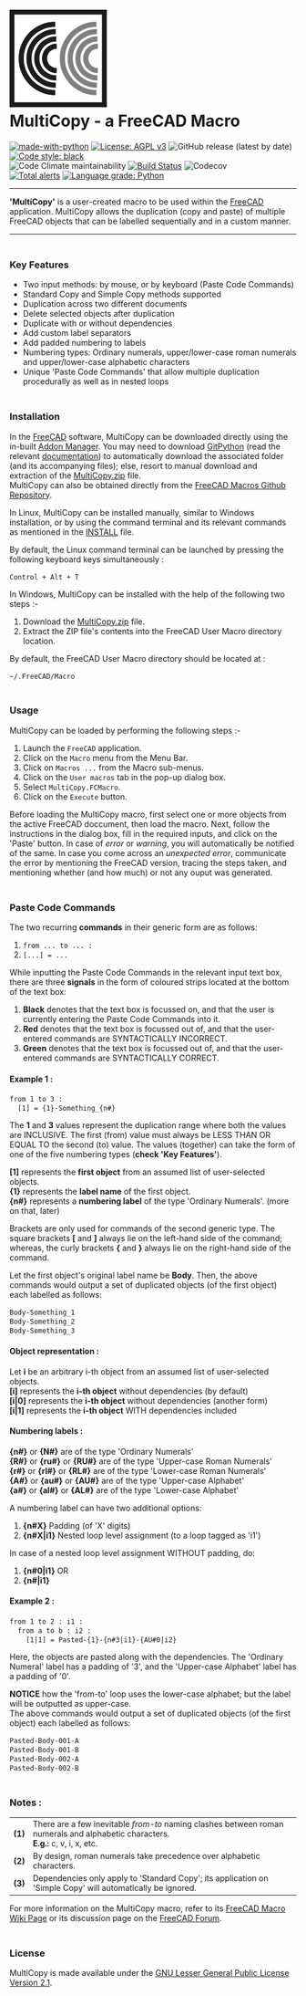 # ![MultiCopy Logo](https://raw.githubusercontent.com/melwyncarlo/MultiCopy/main/MultiCopy_UI_Files/MultiCopy.svg)<br>MultiCopy - a FreeCAD Macro

[![made-with-python](https://img.shields.io/badge/Made%20with-Python-1f425f.svg)](https://www.python.org/)
[![License: AGPL v3](https://img.shields.io/github/license/melwyncarlo/MultiCopy)](https://github.com/melwyncarlo/AeroFoil/blob/main/LICENSE)
![GitHub release (latest by date)](https://img.shields.io/github/v/release/melwyncarlo/MultiCopy)
[![Code style: black](https://img.shields.io/badge/code%20style-black-000000.svg)](https://github.com/psf/black) 
<br>![Code Climate maintainability](https://img.shields.io/codeclimate/maintainability/melwyncarlo/MultiCopy) 
[![Build Status](https://travis-ci.com/melwyncarlo/MultiCopy.svg?branch=main)](https://travis-ci.com/melwyncarlo/MultiCopy) 
![Codecov](https://img.shields.io/codecov/c/github/melwyncarlo/MultiCopy) 
<br> [![Total alerts](https://img.shields.io/lgtm/alerts/g/melwyncarlo/MultiCopy.svg?logo=lgtm&logoWidth=18)](https://lgtm.com/projects/g/melwyncarlo/MultiCopy/alerts/)
[![Language grade: Python](https://img.shields.io/lgtm/grade/python/g/melwyncarlo/MultiCopy.svg?logo=lgtm&logoWidth=18)](https://lgtm.com/projects/g/melwyncarlo/MultiCopy/context:python)

----

**'MultiCopy'** is a user-created macro to be used within the [FreeCAD](https://www.freecadweb.org/) application.
MultiCopy allows the duplication (copy and paste) of multiple FreeCAD objects that can be labelled sequentially and in a custom manner.

----


### <br>Key Features
* Two input methods: by mouse, or by keyboard (Paste Code Commands)
* Standard Copy and Simple Copy methods supported
* Duplication across two different documents
* Delete selected objects after duplication
* Duplicate with or without dependencies
* Add custom label separators
* Add padded numbering to labels
* Numbering types: Ordinary numerals, upper/lower-case roman numerals and upper/lower-case alphabetic characters
* Unique 'Paste Code Commands' that allow multiple duplication procedurally as well as in nested loops

### <br>Installation
In the [FreeCAD](https://www.freecadweb.org/) software, MultiCopy can be downloaded directly using the in-built [Addon Manager](https://wiki.freecadweb.org/Std_AddonMgr). You may need to download [GitPython](https://pypi.org/project/GitPython/) (read the relevant [documentation](https://gitpython.readthedocs.io/en/stable/intro.html)) to automatically download the associated folder (and its accompanying files); else, resort to manual download and extraction of the [MultiCopy.zip](https://github.com/melwyncarlo/MultiCopy/blob/main/MultiCopy.zip) file.
<br>MultiCopy can also be obtained directly from the [FreeCAD Macros Github Repository](https://github.com/FreeCAD/FreeCAD-macros/tree/master/ObjectCreation).

In Linux, MultiCopy can be installed manually, similar to Windows installation, or by using the command terminal and its relevant commands as mentioned in the [INSTALL](https://github.com/melwyncarlo/MultiCopy/blob/main/INSTALL.sh) file.

By default, the Linux command terminal can be launched by pressing the following keyboard keys simultaneously :
```
Control + Alt + T
```

In Windows, MultiCopy can be installed with the help of the following two steps :-
1. Download the [MultiCopy.zip](https://github.com/melwyncarlo/MultiCopy/blob/main/MultiCopy.zip) file.
2. Extract the ZIP file's contents into the FreeCAD User Macro directory location.

By default, the FreeCAD User Macro directory should be located at :
```
~/.FreeCAD/Macro
```

### <br>Usage
MultiCopy can be loaded by performing the following steps :-
1. Launch the `FreeCAD` application.
2. Click on the `Macro` menu from the Menu Bar.
3. Click on `Macros ...` from the Macro sub-menus.
4. Click on the `User macros` tab in the pop-up dialog box.
5. Select `MultiCopy.FCMacro`.
6. Click on the `Execute` button.

Before loading the MultiCopy macro, first select one or more objects from the active FreeCAD doccument, then load the macro. Next, follow the instructions in the dialog box, fill in the required inputs, and click on the 'Paste' button. In case of *error* or *warning*, you will automatically be notified of the same. In case you come across an *unexpected error*, communicate the error by mentioning the FreeCAD version, tracing the steps taken, and mentioning whether (and how much) or not any ouput was generated.


### <br>Paste Code Commands

The two recurring **commands** in their generic form are as follows:
1. `from ... to ... :`
2. `[...] = ...`

While inputting the Paste Code Commands in the relevant input text box, there are three **signals** in the form of coloured strips located at the bottom of the text box:
1. **Black** denotes that the text box is focussed on, and that the user is currently entering the Paste Code Commands into it.
2. **Red** denotes that the text box is focussed out of, and that the user-entered commands are SYNTACTICALLY INCORRECT.
3. **Green** denotes that the text box is focussed out of, and that the user-entered commands are SYNTACTICALLY CORRECT.

#### Example 1 :
```
from 1 to 3 :
  [1] = {1}-Something_{n#}
```

The **1** and **3** values represent the duplication range where both the values are INCLUSIVE. The first (from) value must always be LESS THAN OR EQUAL TO the second (to) value. The values (together) can take the form of one of the five numbering types (**check 'Key Features'**).

**[1]** represents the **first object** from an assumed list of user-selected objects.
<br>**{1}** represents the **label name** of the first object.
<br>**{n#}** represents a **numbering label** of the type 'Ordinary Numerals'. (more on that, later)

Brackets are only used for commands of the second generic type. The square brackets **[** and **]** always lie on the left-hand side of the command; whereas, the curly brackets **{** and **}** always lie on the right-hand side of the command.

Let the first object's original label name be **Body**. Then, the above commands would output a set of duplicated objects (of the first object) each labelled as follows:
```
Body-Something_1
Body-Something_2
Body-Something_3
```

#### Object representation :

Let **i** be an arbitrary i-th object from an assumed list of user-selected objects.
<br>**[i]** represents the **i-th object** without dependencies (by default)
<br>**[i|0]** represents the **i-th object** without dependencies (another form)
<br>**[i|1]** represents the **i-th object** WITH dependencies included

#### Numbering labels :

**{n#}** or **{N#}** are of the type 'Ordinary Numerals'
<br>**{R#}** or **{ru#}** or **{RU#}** are of the type 'Upper-case Roman Numerals'
<br>**{r#}** or **{rl#}** or **{RL#}** are of the type 'Lower-case Roman Numerals'
<br>**{A#}** or **{au#}** or **{AU#}** are of the type 'Upper-case Alphabet'
<br>**{a#}** or **{al#}** or **{AL#}** are of the type 'Lower-case Alphabet'

A numbering label can have two additional options:
1. **{n#X}** Padding (of 'X' digits)
2. **{n#X|i1}** Nested loop level assignment (to a loop tagged as 'i1')

In case of a nested loop level assignment WITHOUT padding, do:
1. **{n#0|i1}** OR
2. **{n#|i1}**

#### Example 2 :

```
from 1 to 2 : i1 :
  from a to b : i2 :
    [1|1] = Pasted-{1}-{n#3|i1}-{AU#0|i2}
```

Here, the objects are pasted along with the dependencies. The 'Ordinary Numeral' label has a padding of '3', and the 'Upper-case Alphabet' label has a padding of '0'. 

**NOTICE** how the 'from-to' loop uses the lower-case alphabet; but the label will be outputted as upper-case.
<br>The above commands would output a set of duplicated objects (of the first object) each labelled as follows:
```
Pasted-Body-001-A
Pasted-Body-001-B
Pasted-Body-002-A
Pasted-Body-002-B
```


### <br>Notes :

|   |  |
| ------------- | ------------- |
| **(1)**  | There are a few inevitable *from-to* naming clashes between roman numerals and alphabetic characters.<br>**E.g.:** c, v, i, x, etc.  |
| **(2)**  | By design, roman numerals take precedence over alphabetic characters.  |
| **(3)**  | Dependencies only apply to 'Standard Copy'; its application on 'Simple Copy' will automatically be ignored.  |

For more information on the MultiCopy macro, refer to its [FreeCAD Macro Wiki Page](http://www.freecadweb.org/wiki/index.php?title=Macro_MultiCopy) or its discussion page on the [FreeCAD Forum](https://forum.freecadweb.org/viewtopic.php?f=22&t=56162).

### <br>License
MultiCopy is made available under the [GNU Lesser General Public License Version 2.1](https://github.com/melwyncarlo/AeroFoil/blob/main/LICENSE).
